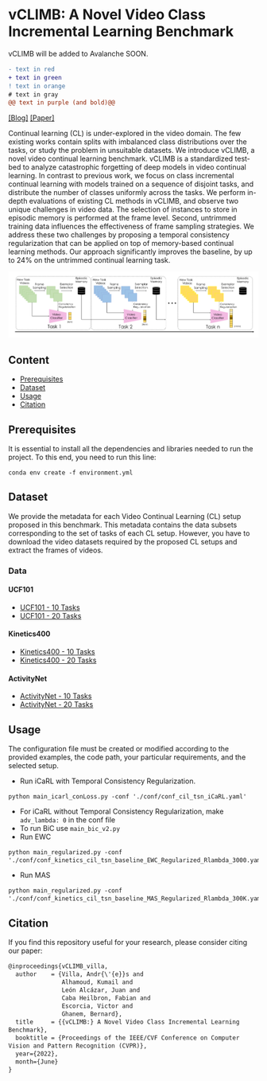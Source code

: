 # vCLIMB: A Novel Video Class Incremental Learning Benchmark

vCLIMB will be added to Avalanche SOON.

```diff
- text in red
+ text in green
! text in orange
# text in gray
@@ text in purple (and bold)@@
```

[[Blog]](https://vclimb.netlify.app/) [[Paper]](https://arxiv.org/abs/2201.09381)

Continual learning (CL) is under-explored in the video domain. The few existing works contain splits with imbalanced class distributions over the tasks, or study the problem in unsuitable datasets. We introduce vCLIMB, a novel video continual learning benchmark. vCLIMB is a standardized test-bed to analyze catastrophic forgetting of deep models in video continual learning. In contrast to previous work, we focus on class incremental continual learning with models trained on a sequence of disjoint tasks, and distribute the number of classes uniformly across the tasks. We perform in-depth evaluations of existing CL methods in vCLIMB, and observe two unique challenges in video data. The selection of instances to store in episodic memory is performed at the frame level. Second, untrimmed training data influences the effectiveness of frame sampling strategies. We address these two challenges by proposing a temporal consistency regularization that can be applied on top of memory-based continual learning methods. Our approach significantly improves the baseline, by up to 24% on the untrimmed continual learning task.

![tnt-model](https://github.com/ojedaf/vCLIMB_Benchmark/blob/main/Images/fig_teaser_v4.png)

## Content

- [Prerequisites](#prerequisites)
- [Dataset](#dataset)
- [Usage](#usage)
- [Citation](#citation)

## Prerequisites

It is essential to install all the dependencies and libraries needed to run the project. To this end, you need to run this line: 

```
conda env create -f environment.yml
```

## Dataset

We provide the metadata for each Video Continual Learning (CL) setup proposed in this benchmark. This metadata contains the data subsets corresponding to the set of tasks of each CL setup.  However, you have to download the video datasets required by the proposed CL setups and extract the frames of videos. 

### Data
#### UCF101
- [UCF101 - 10 Tasks](https://github.com/ojedaf/vCLIMB_Benchmark/raw/main/data/UCF101_data.pkl)
- [UCF101 - 20 Tasks](https://github.com/ojedaf/vCLIMB_Benchmark/raw/main/data/UCF101_data_20tasks.pkl)
#### Kinetics400
- [Kinetics400 - 10 Tasks](https://github.com/ojedaf/vCLIMB_Benchmark/raw/main/data/Kinetics400_data_tasks_10.pkl)
- [Kinetics400 - 20 Tasks](https://github.com/ojedaf/vCLIMB_Benchmark/raw/main/data/Kinetics400_data_tasks_20.pkl)
#### ActivityNet
- [ActivityNet - 10 Tasks](https://github.com/ojedaf/vCLIMB_Benchmark/raw/main/data/ActivityNet_data_10tasks.pkl)
- [ActivityNet - 20 Tasks](https://github.com/ojedaf/vCLIMB_Benchmark/raw/main/data/ActivityNet_data_20tasks.pkl)

## Usage

The configuration file must be created or modified according to the provided examples, the code path, your particular requirements, and the selected setup.

- Run iCaRL with Temporal Consistency Regularization. 
```
python main_icarl_conLoss.py -conf './conf/conf_cil_tsn_iCaRL.yaml'
```

- For iCaRL without Temporal Consistency Regularization, make ```adv_lambda: 0``` in the conf file
- To run BiC use ```main_bic_v2.py```
- Run EWC
```
python main_regularized.py -conf './conf/conf_kinetics_cil_tsn_baseline_EWC_Regularized_Rlambda_3000.yaml'
```
- Run MAS
```
python main_regularized.py -conf './conf/conf_kinetics_cil_tsn_baseline_MAS_Regularized_Rlambda_300K.yaml'
```

## Citation

If you find this repository useful for your research, please consider citing our paper:

```
@inproceedings{vCLIMB_villa,
  author    = {Villa, Andr{\'{e}}s and
               Alhamoud, Kumail and
               León Alcázar, Juan and
               Caba Heilbron, Fabian and
               Escorcia, Victor and
               Ghanem, Bernard},
  title     = {{vCLIMB:} A Novel Video Class Incremental Learning Benchmark},
  booktitle = {Proceedings of the IEEE/CVF Conference on Computer Vision and Pattern Recognition (CVPR)},
  year={2022},
  month={June}
}
```
